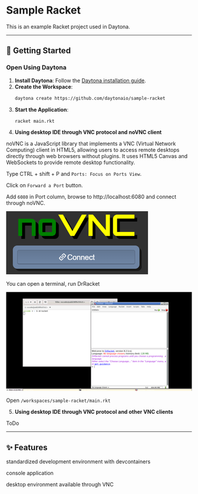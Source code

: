 # Sample Racket

This is an example Racket project used in Daytona.

---

## 🚀 Getting Started  

### Open Using Daytona  

1. **Install Daytona**: Follow the [Daytona installation guide](https://www.daytona.io/docs/installation/installation/).  
2. **Create the Workspace**:  
   ```bash  
   daytona create https://github.com/daytonaio/sample-racket
   ```  
3. **Start the Application**:  
   ```bash  
   racket main.rkt
   ```  
4. **Using desktop IDE through VNC protocol and noVNC client**

noVNC is a JavaScript library that implements a VNC (Virtual Network Computing) client in HTML5, allowing users to access remote desktops directly through web browsers without plugins. It uses HTML5 Canvas and WebSockets to provide remote desktop functionality.

Type CTRL + shift + P and `Ports: Focus on Ports View`.

Click on `Forward a Port` button.

Add `6080` in Port column, browse to http://localhost:6080 and connect through noVNC.

![alt text](screenshots/novnc_connect.png)

You can open a terminal, run DrRacket

![alt text](screenshots/drracket.png)

Open `/workspaces/sample-racket/main.rkt`

5. **Using desktop IDE through VNC protocol and other VNC clients**

ToDo

---

## ✨ Features  

standardized development environment with devcontainers

console application

desktop environment available through VNC
